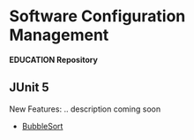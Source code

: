 # Software Configuration Management #

**EDUCATION Repository**

## JUnit 5 ##

New Features: .. description coming soon

* [BubbleSort](BubbleSort)